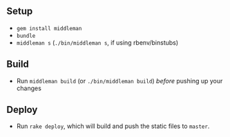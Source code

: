 ## Setup

- `gem install middleman`
- `bundle`
- `middleman s` (`./bin/middleman s`, if using rbenv/binstubs)

## Build

- Run `middleman build` (or `./bin/middleman build`) *before* pushing up your changes

## Deploy

- Run `rake deploy`, which will build and push the static files to `master`.
